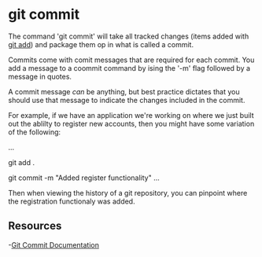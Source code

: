 # git commit

The command 'git commit' will take all tracked changes (items added with [git add](./Add.md)) and package them op in what is called a commit.

Commits come with comit messages that are required for each commit.  You add a message to a coommit command by ising the '-m' flag followed by a message in quotes.

A commit message _can_ be anything, but best practice dictates that you should use that message to indicate the changes included in the commit.

For example, if we have an application we're working on where we just built out the ablilty to register new accounts, then you might have some variation of the following:

...

git add .

git commit -m "Added register functionality"
...

Then when viewing the history of a git repository, you can pinpoint where the registration functionaly was added.

## Resources

-[Git Commit Documentation](https://git-scm.com/docs/git-commit)